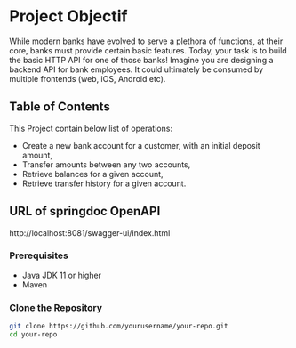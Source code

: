 # Project Objectif

While modern banks have evolved to serve a plethora of functions, at their core, banks
must provide certain basic features. Today, your task is to build the basic HTTP API for one
of those banks! Imagine you are designing a backend API for bank employees. It could
ultimately be consumed by multiple frontends (web, iOS, Android etc).
## Table of Contents

This Project contain below list of operations:


-   Create a new bank account for a customer, with an initial deposit amount,
-   Transfer amounts between any two accounts,
-   Retrieve balances for a given account,
-   Retrieve transfer history for a given account.


## URL of springdoc OpenAPI

http://localhost:8081/swagger-ui/index.html

### Prerequisites

- Java JDK 11 or higher
- Maven 

### Clone the Repository

```bash
git clone https://github.com/yourusername/your-repo.git
cd your-repo
